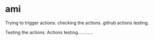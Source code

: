 # ami
Trying to trigger actions.
checking the actions. github actions testing.

Testing the actions.
Actions testing............